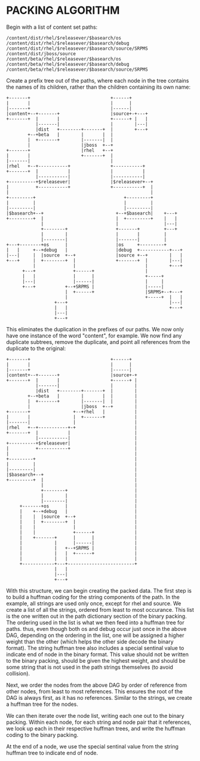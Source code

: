 PACKING ALGORITHM
=================

Begin with a list of content set paths:
```
/content/dist/rhel/$releasever/$basearch/os
/content/dist/rhel/$releasever/$basearch/debug
/content/dist/rhel/$releasever/$basearch/source/SRPMS
/content/dist/jboss/source
/content/beta/rhel/$releasever/$basearch/os
/content/beta/rhel/$releasever/$basearch/debug
/content/beta/rhel/$releasever/$basearch/source/SRPMS
```

Create a prefix tree out of the paths, where each node in the tree contains the
names of its children, rather than the children containing its own name:

```
+-------+                              +------+
|       |                              |      |
|-------+                              |------|
|content+--+-------+                   |source+-+---+
+-------+  |       |                   +------+ |   |
           |-------|                   |        |---|
           |dist   +--------+-------+  |        +---+
        +--+beta   |        |       |  |
        |  +-------+        |-------|  |
        |                   |jboss  +--+
+-------+                   |rhel   +--+
|       |                   +-------+  |
|-------|                              |
|rhel   +--+-----------+               +-----------+
+-------+  |           |               |           |
           |-----------|               |-----------|
+----------+$releasever|               |$releasever+--+
|          +-----------+               +-----------+  |
|                                                     |
+---------+                                 +---------+
|         |                                 |         |
|---------|                                 |---------|
|$basearch+--+                           +--+$basearch|    +---+
+---------+  |                           |  +---------+    |   |
             |                           |                 |---|
             +--------+                  +-------+         +---+
             |        |                  |       |         |
             |--------|                  |-------|         |
+---+--------+os      |                  |os     +---------+
|   |     +--+debug   |                  |debug  +-----------+---+
|---|     |  |source  +--+               |source +--+        |   |
+---+     |  +--------+  |               +-------+  |        |---|
          |              |                          |        +---+
      +---+              +------+                   |
      |   |              |      |                   +-----+
      |---|              |------|                   |     |
      +---+           +--+SRPMS |                   |-----|
                      |  +------+                   |SRPMS+--+---+
                      |                             +-----+  |   |
                  +---+                                      |---|
                  |   |                                      +---+
                  |---|
                  +---+
```

This eliminates the duplication in the prefixes of our paths. We now only have
one instance of the word "content", for example. We now find any duplicate
subtrees, remove the duplicate, and point all references from the duplicate to
the original:

```
+-------+                              +------+
|       |                              |      |
|-------+                              |------|
|content+--+-------+                   |source+-+
+-------+  |       |                   +------+ | 
           |-------|                   |        |
           |dist   +--------+-------+  |        |
        +--+beta   |        |       |  |        |
        |  +-------+        |-------|  |        |
        |                   |jboss  +--+        |
+-------+                +--+rhel   |           |
|       |                |  +-------+           |
|-------|                |                      |
|rhel   +--+-----------+-+                      |
+-------+  |           |                        |
           |-----------|                        |
+----------+$releasever|                        |
|          +-----------+                        |
|                                               |
+---------+                                     |
|         |                                     |
|---------|                                     |
|$basearch+--+                                  |
+---------+  |                                  |
             |                                  |
             +--------+                         |
             |        |                         |
             |--------|                         |
     +-------+os      |                         |
     |    +--+debug   |                         |
     |    |  |source  +--+                      |
     |    |  +--------+  |                      |
     |    |              |                      |
     |    |              +------+               |
     |    +-------+      |      |               |
     |            |      |------|               |
     |            |   +--+SRPMS |               |
     |            |   |  +------+               |
     |            |   |                         |
     +------------+---+-------------------------+
                  |   |           
                  |---|
                  +---+
```

With this structure, we can begin creating the packed data. The first step is
to build a huffman coding for the string components of the path. In the
example, all strings are used only once, except for rhel and source. We create
a list of all the strings, ordered from least to most occurance. This list is
the one written out in the path dictionary section of the binary packing. The
ordering used in the list is what we then feed into a huffman tree for paths.
thus, even though both os and debug occur just once in the above DAG, depending
on the ordering in the list, one will be assigned a higher weight than the
other (which helps the other side decode the binary format). The string huffman
tree also includes a special sentinal value to indicate end of node in the
binary format. This value should not be written to the binary packing, should
be given the highest weight, and should be some string that is not used in the
path strings themselves (to avoid collision).

Next, we order the nodes from the above DAG by order of reference from other
nodes, from least to most references. This ensures the root of the DAG is
always first, as it has no references. Similar to the strings, we create a
huffman tree for the nodes.

We can then iterate over the node list, writing each one out to the binary
packing. Within each node, for each string and node pair that it references, we
look up each in their respective huffman trees, and write the huffman coding to
the binary packing.

At the end of a node, we use the special sentinal value from the string huffman
tree to indicate end of node.
